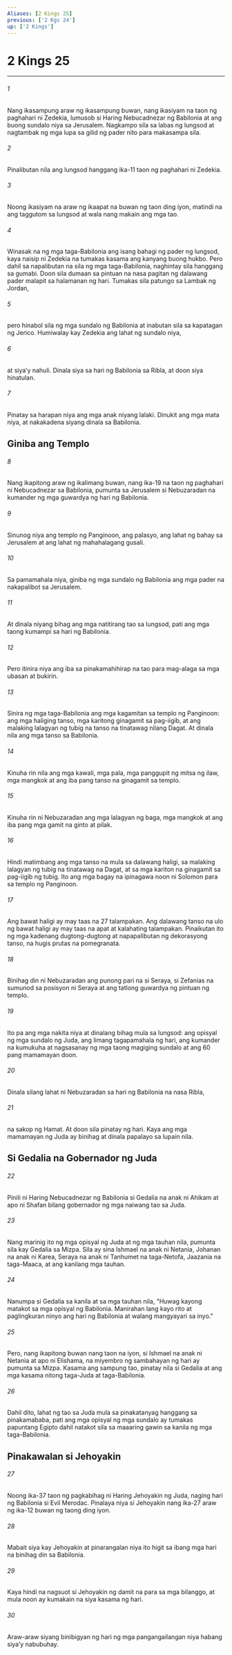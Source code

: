 ```yaml
---
Aliases: [2 Kings 25]
previous: ['2 Kgs 24']
up: ['2 Kings']
---
```

# 2 Kings 25

***

###### 1
Nang ikasampung araw ng ikasampung buwan, nang ikasiyam na taon ng paghahari ni Zedekia, lumusob si Haring Nebucadnezar ng Babilonia at ang buong sundalo niya sa Jerusalem. Nagkampo sila sa labas ng lungsod at nagtambak ng mga lupa sa gilid ng pader nito para makasampa sila. 

###### 2
Pinalibutan nila ang lungsod hanggang ika-11 taon ng paghahari ni Zedekia. 

###### 3
Noong ikasiyam na araw ng ikaapat na buwan ng taon ding iyon, matindi na ang taggutom sa lungsod at wala nang makain ang mga tao. 

###### 4
Winasak na ng mga taga-Babilonia ang isang bahagi ng pader ng lungsod, kaya naisip ni Zedekia na tumakas kasama ang kanyang buong hukbo. Pero dahil sa napalibutan na sila ng mga taga-Babilonia, naghintay sila hanggang sa gumabi. Doon sila dumaan sa pintuan na nasa pagitan ng dalawang pader malapit sa halamanan ng hari. Tumakas sila patungo sa Lambak ng Jordan, 

###### 5
pero hinabol sila ng mga sundalo ng Babilonia at inabutan sila sa kapatagan ng Jerico. Humiwalay kay Zedekia ang lahat ng sundalo niya, 

###### 6
at siyaʼy nahuli. Dinala siya sa hari ng Babilonia sa Ribla, at doon siya hinatulan. 

###### 7
Pinatay sa harapan niya ang mga anak niyang lalaki. Dinukit ang mga mata niya, at nakakadena siyang dinala sa Babilonia.

## Giniba ang Templo 

###### 8
Nang ikapitong araw ng ikalimang buwan, nang ika-19 na taon ng paghahari ni Nebucadnezar sa Babilonia, pumunta sa Jerusalem si Nebuzaradan na kumander ng mga guwardya ng hari ng Babilonia. 

###### 9
Sinunog niya ang templo ng Panginoon, ang palasyo, ang lahat ng bahay sa Jerusalem at ang lahat ng mahahalagang gusali. 

###### 10
Sa pamamahala niya, giniba ng mga sundalo ng Babilonia ang mga pader na nakapalibot sa Jerusalem. 

###### 11
At dinala niyang bihag ang mga natitirang tao sa lungsod, pati ang mga taong kumampi sa hari ng Babilonia. 

###### 12
Pero itinira niya ang iba sa pinakamahihirap na tao para mag-alaga sa mga ubasan at bukirin. 

###### 13
Sinira ng mga taga-Babilonia ang mga kagamitan sa templo ng Panginoon: ang mga haliging tanso, mga karitong ginagamit sa pag-iigib, at ang malaking lalagyan ng tubig na tanso na tinatawag nilang Dagat. At dinala nila ang mga tanso sa Babilonia. 

###### 14
Kinuha rin nila ang mga kawali, mga pala, mga panggupit ng mitsa ng ilaw, mga mangkok at ang iba pang tanso na ginagamit sa templo. 

###### 15
Kinuha rin ni Nebuzaradan ang mga lalagyan ng baga, mga mangkok at ang iba pang mga gamit na ginto at pilak. 

###### 16
Hindi matimbang ang mga tanso na mula sa dalawang haligi, sa malaking lalagyan ng tubig na tinatawag na Dagat, at sa mga kariton na ginagamit sa pag-iigib ng tubig. Ito ang mga bagay na ipinagawa noon ni Solomon para sa templo ng Panginoon. 

###### 17
Ang bawat haligi ay may taas na 27 talampakan. Ang dalawang tanso na ulo ng bawat haligi ay may taas na apat at kalahating talampakan. Pinaikutan ito ng mga kadenang dugtong-dugtong at napapalibutan ng dekorasyong tanso, na hugis prutas na pomegranata. 

###### 18
Binihag din ni Nebuzaradan ang punong pari na si Seraya, si Zefanias na sumunod sa posisyon ni Seraya at ang tatlong guwardya ng pintuan ng templo. 

###### 19
Ito pa ang mga nakita niya at dinalang bihag mula sa lungsod: ang opisyal ng mga sundalo ng Juda, ang limang tagapamahala ng hari, ang kumander na kumukuha at nagsasanay ng mga taong magiging sundalo at ang 60 pang mamamayan doon. 

###### 20
Dinala silang lahat ni Nebuzaradan sa hari ng Babilonia na nasa Ribla, 

###### 21
na sakop ng Hamat. At doon sila pinatay ng hari. Kaya ang mga mamamayan ng Juda ay binihag at dinala papalayo sa lupain nila.

## Si Gedalia na Gobernador ng Juda 

###### 22
Pinili ni Haring Nebucadnezar ng Babilonia si Gedalia na anak ni Ahikam at apo ni Shafan bilang gobernador ng mga naiwang tao sa Juda. 

###### 23
Nang marinig ito ng mga opisyal ng Juda at ng mga tauhan nila, pumunta sila kay Gedalia sa Mizpa. Sila ay sina Ishmael na anak ni Netania, Johanan na anak ni Karea, Seraya na anak ni Tanhumet na taga-Netofa, Jaazania na taga-Maaca, at ang kanilang mga tauhan. 

###### 24
Nanumpa si Gedalia sa kanila at sa mga tauhan nila, "Huwag kayong matakot sa mga opisyal ng Babilonia. Manirahan lang kayo rito at paglingkuran ninyo ang hari ng Babilonia at walang mangyayari sa inyo." 

###### 25
Pero, nang ikapitong buwan nang taon na iyon, si Ishmael na anak ni Netania at apo ni Elishama, na miyembro ng sambahayan ng hari ay pumunta sa Mizpa. Kasama ang sampung tao, pinatay nila si Gedalia at ang mga kasama nitong taga-Juda at taga-Babilonia. 

###### 26
Dahil dito, lahat ng tao sa Juda mula sa pinakatanyag hanggang sa pinakamababa, pati ang mga opisyal ng mga sundalo ay tumakas papuntang Egipto dahil natakot sila sa maaaring gawin sa kanila ng mga taga-Babilonia.

## Pinakawalan si Jehoyakin 

###### 27
Noong ika-37 taon ng pagkabihag ni Haring Jehoyakin ng Juda, naging hari ng Babilonia si Evil Merodac. Pinalaya niya si Jehoyakin nang ika-27 araw ng ika-12 buwan ng taong ding iyon. 

###### 28
Mabait siya kay Jehoyakin at pinarangalan niya ito higit sa ibang mga hari na binihag din sa Babilonia. 

###### 29
Kaya hindi na nagsuot si Jehoyakin ng damit na para sa mga bilanggo, at mula noon ay kumakain na siya kasama ng hari. 

###### 30
Araw-araw siyang binibigyan ng hari ng mga pangangailangan niya habang siyaʼy nabubuhay.
